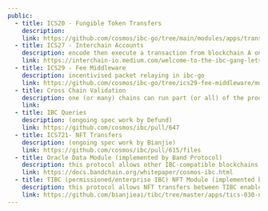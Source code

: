```yaml
---
public:
  - title: ICS20 - Fungible Token Transfers 
    description:
    link: https://github.com/cosmos/ibc-go/tree/main/modules/apps/transfer
  - title: ICS27 - Interchain Accounts 
    description: encode then execute a transaction from blockchain A on blockchain B in ibc-go
    link: https://interchain-io.medium.com/welcome-to-the-ibc-gang-lets-talk-f469883e0ffe
  - title: ICS29 - Fee Middleware
    description: incentivised packet relaying in ibc-go
    link: https://github.com/cosmos/ibc-go/tree/ics29-fee-middleware/modules/apps/29-fee
  - title: Cross Chain Validation
    description: one (or many) chains can run part (or all) of the proof-of-stake logic and one (or many) other chains accept & relay proof-of-stake relevant information (e.g. validator set updates, proofs-of-misbehaviour, etc.) cross-chain using IBC. the basis for interchain security.
    link: 
  - title: IBC Queries 
    description: (ongoing spec work by Defund)
    link: https://github.com/cosmos/ibc/pull/647
  - title: ICS721- NFT Transfers
    description: (ongoing spec work by Bianjie)
    link: https://github.com/cosmos/ibc/pull/615/files
  - title: Oracle Data Module (implemented by Band Protocol)
    description: this protocol allows other IBC-compatible blockchains to request data from BandChain.
    link: https://docs.bandchain.org/whitepaper/cosmos-ibc.html
  - title: TIBC (permissioned/enterprise IBC) NFT Module (implemented by Bianjie)
    description: this protocol allows NFT transfers between TIBC enabled blockchains
    link: https://github.com/bianjieai/tibc/tree/master/apps/tics-030-non-fungible-token-transfer
---
```

